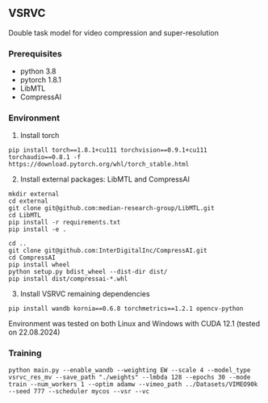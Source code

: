 ## VSRVC
Double task model for video compression and super-resolution

### Prerequisites
- python 3.8
- pytorch 1.8.1
- LibMTL
- CompressAI

### Environment
1. Install torch
```
pip install torch==1.8.1+cu111 torchvision==0.9.1+cu111 torchaudio==0.8.1 -f https://download.pytorch.org/whl/torch_stable.html
```

2. Install external packages: LibMTL and CompressAI
```
mkdir external
cd external
git clone git@github.com:median-research-group/LibMTL.git
cd LibMTL
pip install -r requirements.txt
pip install -e .

cd ..
git clone git@github.com:InterDigitalInc/CompressAI.git
cd CompressAI
pip install wheel
python setup.py bdist_wheel --dist-dir dist/
pip install dist/compressai-*.whl
```

3. Install VSRVC remaining dependencies 
```
pip install wandb kornia==0.6.8 torchmetrics==1.2.1 opencv-python
```
Environment was tested on both Linux and Windows with CUDA 12.1 (tested on 22.08.2024)
### Training
```commandline
python main.py --enable_wandb --weighting EW --scale 4 --model_type vsrvc_res_mv --save_path "./weights" --lmbda 128 --epochs 30 --mode train --num_workers 1 --optim adamw --vimeo_path ../Datasets/VIMEO90k --seed 777 --scheduler mycos --vsr --vc
```
